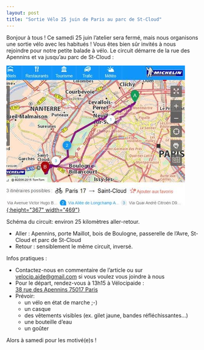 ```yaml
---
layout: post
title: "Sortie Vélo 25 juin de Paris au parc de St-Cloud"
---
```



Bonjour à tous ! Ce samedi 25 juin l’atelier sera fermé, mais nous organisons une sortie vélo avec les habitués ! Vous êtes bien sûr invités à nous rejoindre pour notre petite balade à vélo. Le circuit démarre de la rue des Apennins et va jusqu’au parc de St-Cloud :

[![](/assets/balade-velo-map.jpg "balade-velo-carte"){:height="367" width="469"}](/assets/balade-velo-map.jpg)
  
Schéma du circuit: environ 25 kilomètres aller-retour.
* Aller : Apennins, porte Maillot, bois de Boulogne, passerelle de l’Avre, St-Cloud et parc de St-Cloud
* Retour : sensiblement le même circuit, inversé.</li>

Infos pratiques :
* Contactez-nous en commentaire de l’article ou sur [velocip.aide@gmail.com](mailto:velocip.aide@gmail.com) si vous voulez vous joindre à nous
* Pour le départ, rendez-vous à 13h15 à Vélocipaide :<br/>
[38 rue des Apennins 75017 Paris](http://maps.google.fr/maps?q=38+rue+des+apennins+paris)
* Prévoir:
  * un vélo en état de marche ;-)
  * un casque
  * des vêtements visibles (ex. gilet jaune, bandes réfléchissantes…)
  * une bouteille d’eau
  * un goûter

Alors à samedi pour les motivé(e)s !
